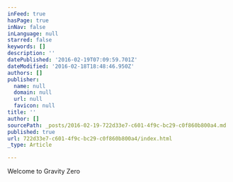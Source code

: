 ```yaml
---
inFeed: true
hasPage: true
inNav: false
inLanguage: null
starred: false
keywords: []
description: ''
datePublished: '2016-02-19T07:09:59.701Z'
dateModified: '2016-02-18T18:48:46.950Z'
authors: []
publisher:
  name: null
  domain: null
  url: null
  favicon: null
title: ''
author: []
sourcePath: _posts/2016-02-19-722d33e7-c601-4f9c-bc29-c0f860b800a4.md
published: true
url: 722d33e7-c601-4f9c-bc29-c0f860b800a4/index.html
_type: Article

---
```

Welcome to Gravity Zero